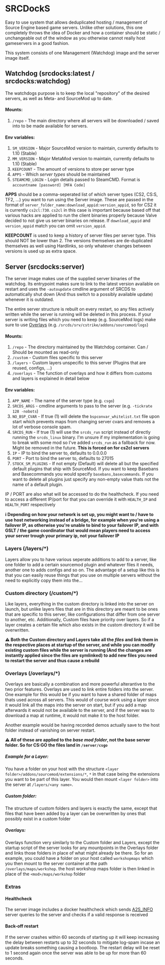 # SRCDockS

Easy to use system that allows deduplicated hosting / management of Source Engine based game servers. Unlike other solutions, this one completely throws the idea of Docker and how a container should be static / unchangeable out of the window as you otherwise cannot really host gameservers in a good fashion.

This system consists of one Management (Watchdog) image and the server image itself.

## Watchdog (srcdocks:latest / srcdocks:watchdog)

The watchdogs purpose is to keep the local "repository" of the desired servers, as well as Meta- and SourceMod up to date.

#### Mounts:

1. `/repo` - The main directory where all servers will be downloaded / saved into to be made available for servers.

#### Env variables:

1. `SM_VERSION` - Major SourceMod version to maintain, currently defaults to 1.10 (Stable)
2. `MM_VERSION` - Major MetaMod version to maintain, currently defaults to 1.10 (Stable)
3. `KEEPCOUNT` - The amount of versions to store per server type
4. `APPS` - Which *server types* should be maintained
5. `STEAMCMD_LOGIN` - Login details passed to SteamCMD. Format is `accountname [password] [MFA Code]`

**APPS** should be a comma-seperated list of which server types (CS2, CS:S, TF2, ...) you want to run using the Server image. These are passed in the format of `server_folder_name:download_appid:version_appid`, so for CS2 it is currently `cs2cl:730`. `cs2cl` in this case is important because based off that various hacks are applied to run the client binaries properly because Valve decided to not give us server binaries on release. If `download_appid` and `version_appid` match you can omit `version_appid`.

**KEEPCOUNT** is used to keep a history of server files per server type. This should NOT be lower than 2. The versions themselves are de-duplicated themselves as well using Hardlinks, so only whatever changes between versions is used up as extra space.

## Server (srcdocks:server)

The server image makes use of the supplied server binaries of the watchdog. Its entrypoint makes sure to link to the latest version available on restart and uses the `-autoupdate` cmdline argument of SRCDS to automatically shut down (And thus switch to a possibly available update) whenever it is outdated.

The entire server structure is rebuilt on every restart, so any files actively written while the server is running will be deleted in this process. If your server is writing files which you need to keep (e.g. SourceMod logs) make sure to use [Overlays](#overlays-overlays) (e.g. `/srcds/srv/cstrike/addons/sourcemod/logs`)

#### Mounts:

1. `/repo` - The directory maintained by the Watchdog container. Can / Should be mounted as read-only
2. `/custom` - Custom files specific to this server
3. `/layers` - Custom layers unspecific to this server (Plugins that are reused, configs, ...)
4. `/overlays` - The function of overlays and how it differs from customs and layers is explained in detail below

#### Env variables:

1. `APP_NAME` - The name of the server type (e.g. `csgo`)
2. `SRCDS_ARGS` - cmdline arguments to pass to the server (e.g. `-tickrate 128 -nobots`)
3. `NO_BSP_CVAR` - If true (1) will delete the `bspconvar_whitelist.txt` file upon start which prevents maps from changing server cvars and removes a lot of verbose console spam.
4. `SRCDS_RUN` - If true (1) will use the `srcds_run` script instead of directly running the `srcds_linux` binary. I'm unsure if my implementation is going to break with some mod so I've added `srcds_run` as a fallback for now. Might be removed in the future. **This is forced on for cs2cl servers**
5. `IP` - IP to bind the server to, defaults to 0.0.0.0
6. `PORT` - Port to bind the server to, defaults to 27015
7. `STOCK_SM_PLUGINS` - If not empty (Default) will delete all but the specified default plugins that ship with SourceMod. If you want to keep Basebans and Basecommands you would specify `basebans,basecommands`. If you want to delete all plugins just specify any non-empty value thats not the name of a default plugin.

IP / PORT are also what will be accessed to do the healthcheck. If you need to access a different IP/port for that you can override it with `HEALTH_IP` and `HEALTH_PORT` respectively

**ℹ Depending on how your network is set up, you might want to / have to use host networking instead of a bridge, for example when you're using a failover IP, as otherwise you're unable to bind to your failover IP, and with GSLT / the game coordinator that would mean players need to access your server trough your primary ip, not your failover IP**

### Layers (/layers/*)

Layers allow you to have various seperate additions to add to a server, like one folder to add a certain sourcemod plugin and whatever files it needs, another one to adds configs and so on. The advantage of a setup like this is that you can easily reuse things that you use on multiple servers without the need to explicitly copy them into the...

### Custom directory (/custom/*)

Like layers, everything in the custom directory is linked into the server on launch, but unlike layers files that are in this directory are meant to be ones that are specific to this server, like configurations that differ from one server to another, etc. Additionally, Custom files have priority over layers. So if a layer creates a certain file which also exists in the custom directory it will be overwritten.

**⚠️ Both the Custom directory and Layers take all the *files* and link them in the respective places at startup of the server, and while you can modify existing custom files while the server is running (And the changes are instantly applied since the files are symlinked) to add new files you need to restart the server and thus cause a rebuild**

### Overlays (/overlays/*)

Overlays are basically a combination and more powerful alterantive to the two prior features. Overlays are used to link entire folders into the server. One example for this would be if you want to have a shared folder of maps thats used across all servers. This would of course work using a layer since it would link all the maps into the server on start, but if you add a map afterwards it would not be available to the server, and if the server was to download a map at runtime, it would not make it to the host folder.

Another example would be having recorded demos actually save to the host folder instead of vanishing on server restart.


**⚠️ All of these are applied to the *base mod folder*, not the base server folder. So for CS:GO the files land in `/server/csgo`**

##### Example for a Layer:

You have a folder on your host with the structure `<layer folder>/addons/sourcemod/extensions/*`, `*` in that case being the extensions you want to be part of this layer. You would then mount `<layer folder>` into the server at `/layers/<any name>`.

##### Custom folder:

The structure of custom folders and layers is exactly the same, except that files that have been added by a layer can be overwritten by ones that possibly exist in a custom folder

##### Overlays:

Overlays function very similarly to the Custom folder and Layers, except the startup script of the server looks for any mountpoints in the Overlays folder and links those folders in place of what might already be there. So for an example, you could have a folder on your host called `workshopmaps` which you then mount to the server container at the path `/overlays/maps/workshop`. the host workshop maps folder is then linked in place of the `<mod>/maps/workshop` folder

### Extras

#### Healthcheck

The server image includes a docker healthcheck which sends [A2S_INFO](https://developer.valvesoftware.com/wiki/Server_queries#A2S_INFO) server queries to the server and checks if a valid response is received

#### Back-off restart

If the server crashes within 60 seconds of starting up it will keep increasing the delay between restarts up to 32 seconds to mitigate log-spam incase an update breaks something causing a bootloop. The restart delay will be reset to 1 second again once the server was able to be up for more than 60 seconds.
